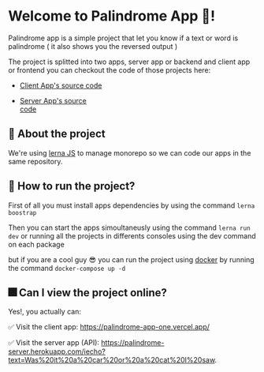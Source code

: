 
# Welcome to Palindrome App 🥳!

  

Palindrome app is a simple project that let you know if a text or word is palindrome ( it also shows you the reversed output )

  

The project is splitted into two apps, server app or backend and client app or frontend you can checkout the code of those projects here:

 - [Client App's  source
   code](https://github.com/Luan2121/palindrome-app/tree/main/apps/client-apphttps://github.com/Luan2121/palindrome-app/tree/main/apps/client-app)
   
 - [Server App's source   
   code](https://github.com/Luan2121/palindrome-app/tree/main/apps/server-app)

## 📓 About the project

  

We're using [lerna JS](https://lerna.js.org/) to manage monorepo so we can code our apps in the same repository.

  

## 🌠 How to run the project?

First of all you must install apps dependencies by using the command `lerna boostrap`

  

Then you can start the apps simoultaneusly using the command `lerna run dev` or running all the projects in differents consoles using the dev command on each package

  

but if you are a cool guy 😎 you can run the project using [docker](https://www.docker.com/) by running the command `docker-compose up -d`

  

## 🎆 Can I view the project online?

  

Yes!, you actually can:

  

✅ Visit the client app: https://palindrome-app-one.vercel.app/

✅ Visit the server app (API): https://palindrome-server.herokuapp.com/iecho?text=Was%20it%20a%20car%20or%20a%20cat%20I%20saw.